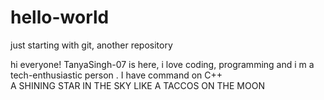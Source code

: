 # hello-world
just starting with git, another repository

hi everyone!
TanyaSingh-07 is here, i love coding, programming and i m a tech-enthusiastic person . 
I have command on C++  
A SHINING STAR IN THE SKY LIKE A TACCOS ON THE MOON
